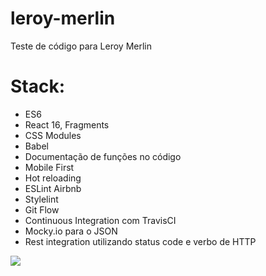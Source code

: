 # leroy-merlin
Teste de código para Leroy Merlin

# Stack:
* ES6
* React 16, Fragments
* CSS Modules
* Babel
* Documentação de funções no código
* Mobile First
* Hot reloading
* ESLint Airbnb
* Stylelint
* Git Flow
* Continuous Integration com TravisCI
* Mocky.io para o JSON
* Rest integration utilizando status code e verbo de HTTP

![](https://i.imgur.com/ennSPtQ.png)
